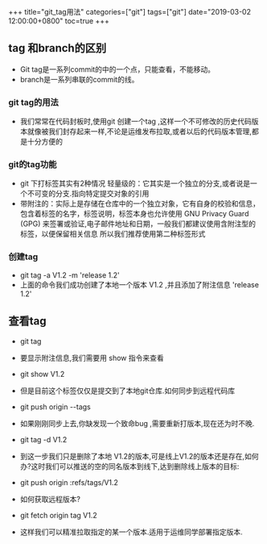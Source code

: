 +++
title="git_tag用法"
categories=["git"] 
tags=["git"] 
date="2019-03-02 12:00:00+0800"
toc=true
+++


## tag 和branch的区别
- Git tag是一系列commit的中的一个点，只能查看，不能移动。
- branch是一系列串联的commit的线。

### git tag的用法
- 我们常常在代码封板时,使用git 创建一个tag ,这样一个不可修改的历史代码版本就像被我们封存起来一样,不论是运维发布拉取,或者以后的代码版本管理,都是十分方便的

### git的tag功能
- git 下打标签其实有2种情况
轻量级的：它其实是一个独立的分支,或者说是一个不可变的分支.指向特定提交对象的引用
- 带附注的：实际上是存储在仓库中的一个独立对象，它有自身的校验和信息，包含着标签的名字，标签说明，标签本身也允许使用 GNU Privacy Guard (GPG) 来签署或验证,电子邮件地址和日期，一般我们都建议使用含附注型的标签，以便保留相关信息
所以我们推荐使用第二种标签形式

### 创建tag
- git tag -a V1.2 -m 'release 1.2'
- 上面的命令我们成功创建了本地一个版本 V1.2 ,并且添加了附注信息 'release 1.2'

## 查看tag
- git tag
- 要显示附注信息,我们需要用 show 指令来查看
- git show V1.2

- 但是目前这个标签仅仅是提交到了本地git仓库.如何同步到远程代码库
- git push origin --tags

- 如果刚刚同步上去,你缺发现一个致命bug ,需要重新打版本,现在还为时不晚.
- git tag -d V1.2

- 到这一步我们只是删除了本地 V1.2的版本,可是线上V1.2的版本还是存在,如何办?这时我们可以推送的空的同名版本到线下,达到删除线上版本的目标:
- git push origin :refs/tags/V1.2

- 如何获取远程版本?
- git fetch origin tag V1.2
- 这样我们可以精准拉取指定的某一个版本.适用于运维同学部署指定版本.









